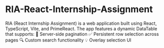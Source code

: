 # RIA-React-Internship-Assignment
RIA (React Internship Assignment) is a web application built using React, TypeScript, Vite, and PrimeReact. The app features a dynamic DataTable that supports:  🔄 Server-side pagination  ✅ Persistent row selection across pages  🔍 Custom search functionality  💡 Overlay selection UI
